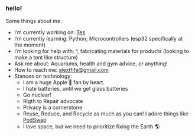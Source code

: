 ### hello!

<!--
  **alextfife/alextfife** is a ✨ _special_ ✨ repository because its `README.md` (this file) appears on your GitHub profile.
-->
Some things about me:

-  I’m currently working on: [Tes](https://github.com/OpenSourceIronman/Tes)
-  I’m currently learning: Python, Microcontrollers (esp32 specifically at the moment)
-  I’m looking for help with: ^, fabricating materials for products (looking to make a tent like structure)
-  Ask me about: Aquariums, health and gym advice, or anything!
-  How to reach me: alextfife@gmail.com 
-  Stances on technology:
    - I am a huge Apple  fan by heart.
    - I hate batteries, until we get glass batteries
    - Go nuclear!
    - Rigth to Repair advocate 
    - Privacy is a cornerstone
    - Reuse, Reduce, and Recycle as much as you can! I adore things like [PodSwap](https://www.thepodswap.com)
    - I love space, but we need to prioritize fixing the Earth 🌎 

